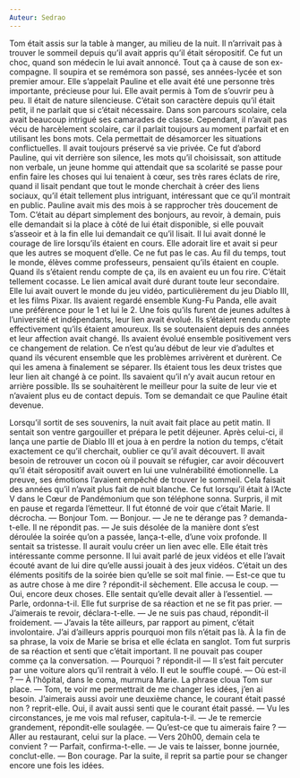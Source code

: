 ```yaml
---
Auteur: Sedrao
---
```


Tom était assis sur la table à manger, au milieu de la nuit. Il n’arrivait pas à trouver le sommeil depuis qu’il avait appris qu’il était séropositif. Ce fut un choc, quand son médecin le lui avait annoncé. Tout ça à cause de son ex-compagne.
Il soupira et se remémora son passé, ses années-lycée et son premier amour. Elle s’appelait Pauline et elle avait été une personne très importante, précieuse pour lui. Elle avait permis à Tom de s’ouvrir peu à peu. Il était de nature silencieuse. C’était son caractère depuis qu’il était petit, il ne parlait que si c’était nécessaire. Dans son parcours scolaire, cela avait beaucoup intrigué ses camarades de classe. Cependant, il n’avait pas vécu de harcèlement scolaire, car il parlait toujours au moment parfait et en utilisant les bons mots. Cela permettait de désamorcer les situations conflictuelles. Il avait toujours préservé sa vie privée.
Ce fut d’abord Pauline, qui vit derrière son silence, les mots qu’il choisissait, son attitude non verbale, un jeune homme qui attendait que sa scolarité se passe pour enfin faire les choses qui lui tenaient à cœur, ses très rares éclats de rire, quand il lisait pendant que tout le monde cherchait à créer des liens sociaux, qu’il était tellement plus intriguant, intéressant que ce qu’il montrait en public. Pauline avait mis des mois à se rapprocher très doucement de Tom. C’était au départ simplement des bonjours, au revoir, à demain, puis elle demandait si la place à côté de lui était disponible, si elle pouvait s’asseoir et à la fin elle lui demandait ce qu’il lisait. Il lui avait donné le courage de lire lorsqu’ils étaient en cours. Elle adorait lire et avait si peur que les autres se moquent d’elle. Ce ne fut pas le cas. Au fil du temps, tout le monde, élèves comme professeurs, pensaient qu’ils étaient en couple.
Quand ils s’étaient rendu compte de ça, ils en avaient eu un fou rire. C’était tellement cocasse. Le lien amical avait duré durant toute leur secondaire. Elle lui avait ouvert le monde du jeu vidéo, particulièrement du jeu Diablo III, et les films Pixar. Ils avaient regardé ensemble Kung-Fu Panda, elle avait une préférence pour le 1 et lui le 2. Une fois qu’ils furent de jeunes adultes à l’université et indépendants, leur lien avait évolué. Ils s’étaient rendu compte effectivement qu’ils étaient amoureux.
Ils se soutenaient depuis des années et leur affection avait changé. Ils avaient évolué ensemble positivement vers ce changement de relation. Ce n’est qu’au début de leur vie d’adultes et quand ils vécurent ensemble que les problèmes arrivèrent et durèrent. Ce qui les amena à finalement se séparer. Ils étaient tous les deux tristes que leur lien ait changé à ce point. Ils savaient qu’il n’y avait aucun retour en arrière possible. Ils se souhaitèrent le meilleur pour la suite de leur vie et n’avaient plus eu de contact depuis. Tom se demandait ce que Pauline était devenue.

Lorsqu’il sortit de ses souvenirs, la nuit avait fait place au petit matin. Il sentait son ventre gargouiller et prépara le petit déjeuner. Après celui-ci, il lança une partie de Diablo III et joua à en perdre la notion du temps, c’était exactement ce qu’il cherchait, oublier ce qu’il avait découvert. Il avait besoin de retrouver un cocon où il pouvait se réfugier, car avoir découvert qu’il était séropositif avait ouvert en lui une vulnérabilité émotionnelle. La preuve, ses émotions l’avaient empêché de trouver le sommeil. Cela faisait des années qu’il n’avait plus fait de nuit blanche. Ce fut lorsqu’il était à l’Acte V dans le Cœur de Pandémonium que son téléphone sonna. Surpris, il mit en pause et regarda l’émetteur. Il fut étonné de voir que c’était Marie. Il décrocha.
— Bonjour Tom.
— Bonjour.
— Je ne te dérange pas ? demanda-t-elle.
Il ne répondit pas.
— Je suis désolée de la manière dont s’est déroulée la soirée qu’on a passée, lança-t-elle, d’une voix profonde.
Il sentait sa tristesse. Il aurait voulu créer un lien avec elle. Elle était très intéressante comme personne. Il lui avait parlé de jeux vidéos et elle l’avait écouté avant de lui dire qu’elle aussi jouait à des jeux vidéos. C’était un des éléments positifs de la soirée bien qu’elle se soit mal finie.
— Est-ce que tu as autre chose à me dire ? répondit-il sèchement.
Elle accusa le coup.
— Oui, encore deux choses.
Elle sentait qu’elle devait aller à l’essentiel.
— Parle, ordonna-t-il.
Elle fut surprise de sa réaction et ne se fit pas prier.
— J’aimerais te revoir, déclara-t-elle.
— Je ne suis pas chaud, répondit-il froidement.
— J’avais la tête ailleurs, par rapport au piment, c’était involontaire. J’ai d’ailleurs appris pourquoi mon fils n’était pas là. À la fin de sa phrase, la voix de Marie se brisa et elle éclata en sanglot.
Tom fut surpris de sa réaction et senti que c’était important. Il ne pouvait pas couper comme ça la conversation.
— Pourquoi ? répondit-il
— Il s’est fait percuter par une voiture alors qu’il rentrait à vélo.
Il eut le souffle coupé.
— Où est-il ?
— À l’hôpital, dans le coma, murmura Marie.
La phrase cloua Tom sur place.
— Tom, te voir me permettrait de me changer les idées, j’en ai besoin. J’aimerais aussi avoir une deuxième chance, le courant était passé non ? reprit-elle.
Oui, il avait aussi senti que le courant était passé.
— Vu les circonstances, je me vois mal refuser, capitula-t-il.
— Je te remercie grandement, répondit-elle soulagée.
— Qu’est-ce que tu aimerais faire ?
— Aller au restaurant, celui sur la place.
— Vers 20h00, demain cela te convient ?
— Parfait, confirma-t-elle.
— Je vais te laisser, bonne journée, conclut-elle.
— Bon courage.
Par la suite, il reprit sa partie pour se changer encore une fois les idées.
